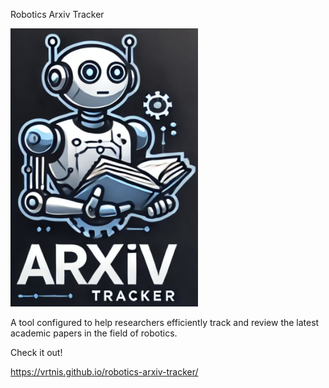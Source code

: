 

Robotics Arxiv Tracker

<img src="imgs/readme/robotics_arxiv_tracker.png" alt="Robotics Arxiv Tracker" width="300px" />

A tool configured to help researchers efficiently track and review the latest academic papers in the field of robotics.

Check it out!

https://vrtnis.github.io/robotics-arxiv-tracker/